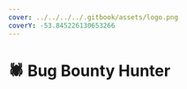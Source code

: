 ```yaml
---
cover: ../../../../.gitbook/assets/logo.png
coverY: -53.845226130653266
---
```


# 🕷 Bug Bounty Hunter

